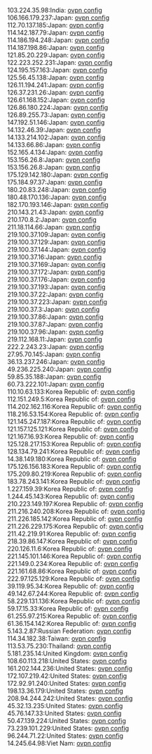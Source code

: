 103.224.35.98:India: [ovpn config](vpn/103_224_35_98.ovpn)  
106.166.179.237:Japan: [ovpn config](vpn/106_166_179_237.ovpn)  
112.70.137.185:Japan: [ovpn config](vpn/112_70_137_185.ovpn)  
114.142.187.79:Japan: [ovpn config](vpn/114_142_187_79.ovpn)  
114.186.194.248:Japan: [ovpn config](vpn/114_186_194_248.ovpn)  
114.187.198.86:Japan: [ovpn config](vpn/114_187_198_86.ovpn)  
121.85.20.229:Japan: [ovpn config](vpn/121_85_20_229.ovpn)  
122.223.252.231:Japan: [ovpn config](vpn/122_223_252_231.ovpn)  
124.195.157.163:Japan: [ovpn config](vpn/124_195_157_163.ovpn)  
125.56.45.138:Japan: [ovpn config](vpn/125_56_45_138.ovpn)  
126.11.194.241:Japan: [ovpn config](vpn/126_11_194_241.ovpn)  
126.37.231.26:Japan: [ovpn config](vpn/126_37_231_26.ovpn)  
126.61.168.152:Japan: [ovpn config](vpn/126_61_168_152.ovpn)  
126.86.180.224:Japan: [ovpn config](vpn/126_86_180_224.ovpn)  
126.89.255.73:Japan: [ovpn config](vpn/126_89_255_73.ovpn)  
147.192.51.146:Japan: [ovpn config](vpn/147_192_51_146.ovpn)  
14.132.46.39:Japan: [ovpn config](vpn/14_132_46_39.ovpn)  
14.133.214.102:Japan: [ovpn config](vpn/14_133_214_102.ovpn)  
14.133.66.86:Japan: [ovpn config](vpn/14_133_66_86.ovpn)  
152.165.4.134:Japan: [ovpn config](vpn/152_165_4_134.ovpn)  
153.156.26.8:Japan: [ovpn config](vpn/153_156_26_8.ovpn)  
153.156.26.8:Japan: [ovpn config](vpn/153_156_26_8.ovpn)  
175.129.142.180:Japan: [ovpn config](vpn/175_129_142_180.ovpn)  
175.184.97.37:Japan: [ovpn config](vpn/175_184_97_37.ovpn)  
180.20.83.248:Japan: [ovpn config](vpn/180_20_83_248.ovpn)  
180.48.170.136:Japan: [ovpn config](vpn/180_48_170_136.ovpn)  
182.170.193.146:Japan: [ovpn config](vpn/182_170_193_146.ovpn)  
210.143.21.43:Japan: [ovpn config](vpn/210_143_21_43.ovpn)  
210.170.8.2:Japan: [ovpn config](vpn/210_170_8_2.ovpn)  
211.18.114.66:Japan: [ovpn config](vpn/211_18_114_66.ovpn)  
219.100.37.109:Japan: [ovpn config](vpn/219_100_37_109.ovpn)  
219.100.37.129:Japan: [ovpn config](vpn/219_100_37_129.ovpn)  
219.100.37.144:Japan: [ovpn config](vpn/219_100_37_144.ovpn)  
219.100.37.16:Japan: [ovpn config](vpn/219_100_37_16.ovpn)  
219.100.37.169:Japan: [ovpn config](vpn/219_100_37_169.ovpn)  
219.100.37.172:Japan: [ovpn config](vpn/219_100_37_172.ovpn)  
219.100.37.176:Japan: [ovpn config](vpn/219_100_37_176.ovpn)  
219.100.37.193:Japan: [ovpn config](vpn/219_100_37_193.ovpn)  
219.100.37.22:Japan: [ovpn config](vpn/219_100_37_22.ovpn)  
219.100.37.223:Japan: [ovpn config](vpn/219_100_37_223.ovpn)  
219.100.37.3:Japan: [ovpn config](vpn/219_100_37_3.ovpn)  
219.100.37.86:Japan: [ovpn config](vpn/219_100_37_86.ovpn)  
219.100.37.87:Japan: [ovpn config](vpn/219_100_37_87.ovpn)  
219.100.37.96:Japan: [ovpn config](vpn/219_100_37_96.ovpn)  
219.112.168.11:Japan: [ovpn config](vpn/219_112_168_11.ovpn)  
222.2.243.23:Japan: [ovpn config](vpn/222_2_243_23.ovpn)  
27.95.70.145:Japan: [ovpn config](vpn/27_95_70_145.ovpn)  
36.13.237.246:Japan: [ovpn config](vpn/36_13_237_246.ovpn)  
49.236.225.240:Japan: [ovpn config](vpn/49_236_225_240.ovpn)  
59.85.35.188:Japan: [ovpn config](vpn/59_85_35_188.ovpn)  
60.73.222.101:Japan: [ovpn config](vpn/60_73_222_101.ovpn)  
110.10.63.133:Korea Republic of: [ovpn config](vpn/110_10_63_133.ovpn)  
112.151.249.5:Korea Republic of: [ovpn config](vpn/112_151_249_5.ovpn)  
114.202.162.116:Korea Republic of: [ovpn config](vpn/114_202_162_116.ovpn)  
118.216.53.154:Korea Republic of: [ovpn config](vpn/118_216_53_154.ovpn)  
121.145.247.187:Korea Republic of: [ovpn config](vpn/121_145_247_187.ovpn)  
121.157.125.121:Korea Republic of: [ovpn config](vpn/121_157_125_121.ovpn)  
121.167.16.93:Korea Republic of: [ovpn config](vpn/121_167_16_93.ovpn)  
125.128.217.153:Korea Republic of: [ovpn config](vpn/125_128_217_153.ovpn)  
128.134.79.241:Korea Republic of: [ovpn config](vpn/128_134_79_241.ovpn)  
14.38.149.180:Korea Republic of: [ovpn config](vpn/14_38_149_180.ovpn)  
175.126.156.183:Korea Republic of: [ovpn config](vpn/175_126_156_183.ovpn)  
175.209.80.219:Korea Republic of: [ovpn config](vpn/175_209_80_219.ovpn)  
183.78.243.141:Korea Republic of: [ovpn config](vpn/183_78_243_141.ovpn)  
1.227.159.39:Korea Republic of: [ovpn config](vpn/1_227_159_39.ovpn)  
1.244.45.143:Korea Republic of: [ovpn config](vpn/1_244_45_143.ovpn)  
210.223.149.197:Korea Republic of: [ovpn config](vpn/210_223_149_197.ovpn)  
211.216.240.208:Korea Republic of: [ovpn config](vpn/211_216_240_208.ovpn)  
211.226.185.142:Korea Republic of: [ovpn config](vpn/211_226_185_142.ovpn)  
211.226.229.175:Korea Republic of: [ovpn config](vpn/211_226_229_175.ovpn)  
211.42.219.91:Korea Republic of: [ovpn config](vpn/211_42_219_91.ovpn)  
218.39.86.147:Korea Republic of: [ovpn config](vpn/218_39_86_147.ovpn)  
220.126.11.6:Korea Republic of: [ovpn config](vpn/220_126_11_6.ovpn)  
221.145.101.146:Korea Republic of: [ovpn config](vpn/221_145_101_146.ovpn)  
221.149.0.234:Korea Republic of: [ovpn config](vpn/221_149_0_234.ovpn)  
221.161.68.86:Korea Republic of: [ovpn config](vpn/221_161_68_86.ovpn)  
222.97.125.129:Korea Republic of: [ovpn config](vpn/222_97_125_129.ovpn)  
39.119.95.34:Korea Republic of: [ovpn config](vpn/39_119_95_34.ovpn)  
49.142.67.244:Korea Republic of: [ovpn config](vpn/49_142_67_244.ovpn)  
58.229.131.136:Korea Republic of: [ovpn config](vpn/58_229_131_136.ovpn)  
59.17.15.33:Korea Republic of: [ovpn config](vpn/59_17_15_33.ovpn)  
61.255.97.215:Korea Republic of: [ovpn config](vpn/61_255_97_215.ovpn)  
61.36.154.142:Korea Republic of: [ovpn config](vpn/61_36_154_142.ovpn)  
5.143.2.87:Russian Federation: [ovpn config](vpn/5_143_2_87.ovpn)  
114.34.182.38:Taiwan: [ovpn config](vpn/114_34_182_38.ovpn)  
113.53.75.230:Thailand: [ovpn config](vpn/113_53_75_230.ovpn)  
5.181.235.14:United Kingdom: [ovpn config](vpn/5_181_235_14.ovpn)  
108.60.113.218:United States: [ovpn config](vpn/108_60_113_218.ovpn)  
161.202.144.236:United States: [ovpn config](vpn/161_202_144_236.ovpn)  
172.107.219.42:United States: [ovpn config](vpn/172_107_219_42.ovpn)  
172.92.91.240:United States: [ovpn config](vpn/172_92_91_240.ovpn)  
198.13.36.179:United States: [ovpn config](vpn/198_13_36_179.ovpn)  
208.94.244.242:United States: [ovpn config](vpn/208_94_244_242.ovpn)  
45.32.13.235:United States: [ovpn config](vpn/45_32_13_235.ovpn)  
45.76.147.33:United States: [ovpn config](vpn/45_76_147_33.ovpn)  
50.47.139.224:United States: [ovpn config](vpn/50_47_139_224.ovpn)  
73.239.101.229:United States: [ovpn config](vpn/73_239_101_229.ovpn)  
96.244.71.22:United States: [ovpn config](vpn/96_244_71_22.ovpn)  
14.245.64.98:Viet Nam: [ovpn config](vpn/14_245_64_98.ovpn)  
